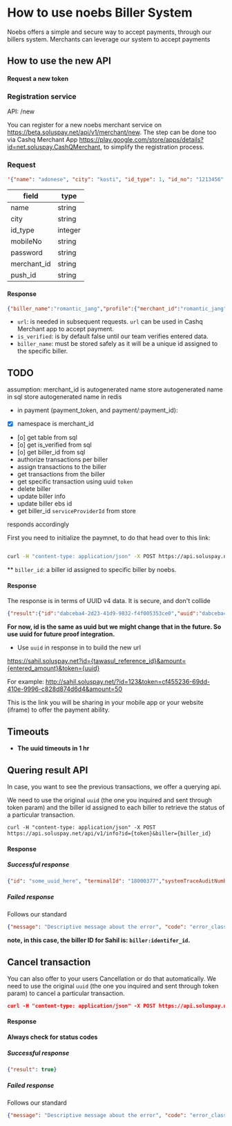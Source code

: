 # How to use noebs Biller System

Noebs offers a simple and secure way to accept payments, through our billers system. Merchants can leverage our system to accept payments 

## How to use the new API

#### Request a new token

### Registration service


API: /new

You can register for a new noebs merchant service on https://beta.soluspay.net/api/v1/merchant/new. The step can be done too via Cashq Merchant App https://play.google.com/store/apps/details?id=net.soluspay.CashQMerchant, to simplify the registration process.


### Request


```json
'{"name": "adonese", "city": "kosti", "id_type": 1, "id_no": "1213456",  "password": "1214", "mobile": "0912141679","merchant_id": "assasd"}'
```

| field | type |
|-------|------|
|name |string |
|city | string|
|id_type | integer |
| mobileNo| string |
|password | string |
| merchant_id | string |
|push_id | string |


#### Response

```json
{"biller_name":"romantic_jang","profile":{"merchant_id":"romantic_jang","name":"adonese","city":"kosti","mobile":"0912141679","id_type":1,"id_no":"1213456","push_id":"","password":"$2a$08$VHTQqbN.U7aZGjjELxXNyeV0Okwjj267VMa.t4keHPoUKsGjDKnsO","is_verified":false,"biller_id":""},"result":"ok","url":"https://beta.soluspay.net/api/v1/payment/romantic_jang"}
```

- `url`: is needed in subsequent requests. `url` can be used in Cashq Merchant app to accept payment.
- `is_verified`: is by default false until our team verifies entered data.
- `biller_name`: must be stored safely as it will be a unique id assigned to the specific biller.

## TODO

assumption: merchant_id is autogenerated name
store autogenerated name in sql
store autogenerated name in redis

* in payment (payment_token, and payment/:payment_id):

- [x] namespace is merchant_id
- [o] get table from sql
- [o] get is_verified from sql
- [o] get biller_id from sql
- authorize transactions per biller
- assign transactions to the biller
- get transactions from the biller
- get specific transaction using uuid `token`
- delete biller
- update biller info
- update biller ebs id
- get biller_id `serviceProviderId` from store


responds accordingly


First you need to initialize the paymnet, to do that head over to this link:



```sh

curl -H "content-type: application/json" -X POST https://api.soluspay.net/api/v1/payment_token/$biller_id
```

** `biller_id`: a biller id assigned to specific biller by noebs.

#### Response

The response is in terms of UUID v4 data. It is secure, and don't collide

```json
{"result":{"id":"dabceba4-2d23-41d9-9832-f4f005353ce0","uuid":"dabceba4-2d23-41d9-9832-f4f005353ce0"},"uuid":"dabceba4-2d23-41d9-9832-f4f005353ce0"}
```

**For now, id is the same as uuid but we might change that in the future. So use uuid for future proof integration.**

- Use `uuid` in response in to build the new url

https://sahil.soluspay.net?id={tawasul_reference_id}&amount={entered_amount}&token={uuid}

For example: http://sahil.soluspay.net/?id=123&token=cf455236-69dd-410e-9996-c828d874d6d4&amount=50

This is the link you will be sharing in your mobile app or your website (iframe) to offer the payment ability.

## Timeouts

- **The uuid timeouts in 1 hr**

## Quering result API

In case, you want to see the previous transactions, we offer a querying api.

We need to use the original `uuid` (the one you inquired and sent through token param) and the biller id assigned to each biller to retrieve the status of a particular transaction.

```curl -H "content-type: application/json" -X POST https://api.soluspay.net/api/v1/info?id={token}&biller={biller_id}```


#### Response

##### Successful response

```json
{"id": "some_uuid_here", "terminalId": "18000377","systemTraceAuditNumber": 76,"clientId": "ACTS","responseMessage": "Approval","responseStatus": "Successful","responseCode": 0,"tranDateTime": "200419085611","tranFee": 1.5,"additionalAmount": -1}
```

##### Failed response

Follows our standard 

```json
{"message": "Descriptive message about the error", "code": "error_class"}
```


**note, in this case, the biller ID for Sahil is: `biller:identifer_id`.**


## Cancel transaction

You can also offer to your users Cancellation or do that automatically.
We need to use the original `uuid` (the one you inquired and sent through token param) to cancel a particular transaction.

```json
curl -H "content-type: application/json" -X POST https://api.soluspay.net/api/v1/cancel?id={token}
```


#### Response

**Always check for status codes**

##### Successful response

```json
{"result": true}
```

##### Failed response

Follows our standard 

```json
{"message": "Descriptive message about the error", "code": "error_class"}
```
